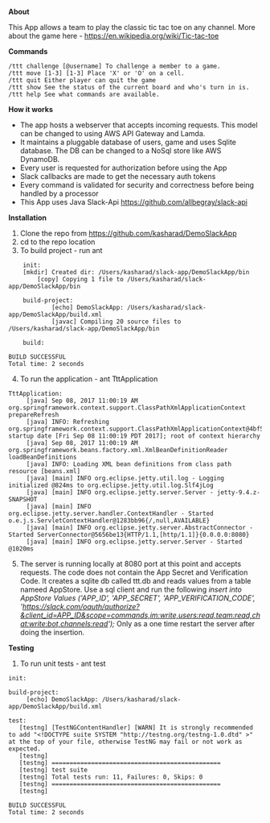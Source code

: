 **About**

This App allows a team to play the classic tic tac toe on any channel. More about the game here -
https://en.wikipedia.org/wiki/Tic-tac-toe

**Commands**

    /ttt challenge [@username] To challenge a member to a game. 
    /ttt move [1-3] [1-3] Place 'X' or 'O' on a cell.
    /ttt quit Either player can quit the game
    /ttt show See the status of the current board and who's turn in is.
    /ttt help See what commands are available.

**How it works**

- The app hosts a webserver that accepts incoming requests. This model can be changed to using AWS API Gateway and Lamda.
- It maintains a pluggable database of users, game and uses Sqlite database. The DB can be changed to a NoSql store like AWS DynamoDB.
- Every user is requested for authorization before using the App
- Slack callbacks are made to get the necessary auth tokens
- Every command is validated for security and correctness before being handled by a processor 
- This App uses Java Slack-Api https://github.com/allbegray/slack-api

**Installation**

1. Clone the repo from https://github.com/kasharad/DemoSlackApp
2. cd to the repo location
3. To build project - run ant

```
	init:
	[mkdir] Created dir: /Users/kasharad/slack-app/DemoSlackApp/bin
     	[copy] Copying 1 file to /Users/kasharad/slack-app/DemoSlackApp/bin

	build-project:
     		[echo] DemoSlackApp: /Users/kasharad/slack-app/DemoSlackApp/build.xml
    		[javac] Compiling 20 source files to /Users/kasharad/slack-app/DemoSlackApp/bin

	build:

BUILD SUCCESSFUL
Total time: 2 seconds

```

4. To run the application - ant TttApplication

```
TttApplication:
     [java] Sep 08, 2017 11:00:19 AM org.springframework.context.support.ClassPathXmlApplicationContext prepareRefresh
     [java] INFO: Refreshing org.springframework.context.support.ClassPathXmlApplicationContext@4bf558aa: startup date [Fri Sep 08 11:00:19 PDT 2017]; root of context hierarchy
     [java] Sep 08, 2017 11:00:19 AM org.springframework.beans.factory.xml.XmlBeanDefinitionReader loadBeanDefinitions
     [java] INFO: Loading XML bean definitions from class path resource [beans.xml]
     [java] [main] INFO org.eclipse.jetty.util.log - Logging initialized @824ms to org.eclipse.jetty.util.log.Slf4jLog
     [java] [main] INFO org.eclipse.jetty.server.Server - jetty-9.4.z-SNAPSHOT
     [java] [main] INFO org.eclipse.jetty.server.handler.ContextHandler - Started o.e.j.s.ServletContextHandler@1283bb96{/,null,AVAILABLE}
     [java] [main] INFO org.eclipse.jetty.server.AbstractConnector - Started ServerConnector@5656be13{HTTP/1.1,[http/1.1]}{0.0.0.0:8080}
     [java] [main] INFO org.eclipse.jetty.server.Server - Started @1020ms

```

5. The server is running locally at 8080 port at this point and accepts requests. The code does not contain the App Secret and Verification Code. It creates a sqlite db called ttt.db and reads values from a table nameed AppStore. Use a sql client and run the following
*<query>
insert into AppStore Values ('APP_ID', 'APP_SECRET', 'APP_VERIFICATION_CODE', 'https://slack.com/oauth/authorize?&client_id=APP_ID&scope=commands,im:write,users:read,team:read,chat:write:bot,channels:read');
</query>*
Only as a one time restart the server after doing the insertion.

**Testing**

1. To run unit tests - ant test 

```
init:

build-project:
     [echo] DemoSlackApp: /Users/kasharad/slack-app/DemoSlackApp/build.xml

test:
   [testng] [TestNGContentHandler] [WARN] It is strongly recommended to add "<!DOCTYPE suite SYSTEM "http://testng.org/testng-1.0.dtd" >" at the top of your file, otherwise TestNG may fail or not work as expected.
   [testng] 
   [testng] ===============================================
   [testng] test suite
   [testng] Total tests run: 11, Failures: 0, Skips: 0
   [testng] ===============================================
   [testng] 

BUILD SUCCESSFUL
Total time: 2 seconds
```
